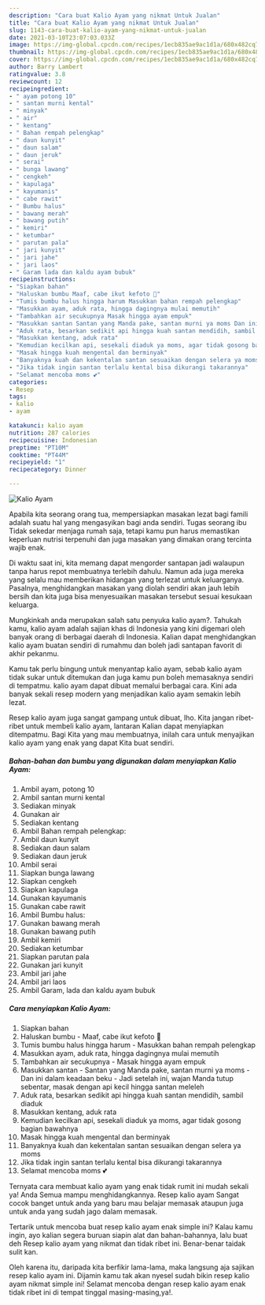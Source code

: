```yaml
---
description: "Cara buat Kalio Ayam yang nikmat Untuk Jualan"
title: "Cara buat Kalio Ayam yang nikmat Untuk Jualan"
slug: 1143-cara-buat-kalio-ayam-yang-nikmat-untuk-jualan
date: 2021-03-10T23:07:03.033Z
image: https://img-global.cpcdn.com/recipes/1ecb835ae9ac1d1a/680x482cq70/kalio-ayam-foto-resep-utama.jpg
thumbnail: https://img-global.cpcdn.com/recipes/1ecb835ae9ac1d1a/680x482cq70/kalio-ayam-foto-resep-utama.jpg
cover: https://img-global.cpcdn.com/recipes/1ecb835ae9ac1d1a/680x482cq70/kalio-ayam-foto-resep-utama.jpg
author: Barry Lambert
ratingvalue: 3.8
reviewcount: 12
recipeingredient:
- " ayam potong 10"
- " santan murni kental"
- " minyak"
- " air"
- " kentang"
- " Bahan rempah pelengkap"
- " daun kunyit"
- " daun salam"
- " daun jeruk"
- " serai"
- " bunga lawang"
- " cengkeh"
- " kapulaga"
- " kayumanis"
- " cabe rawit"
- " Bumbu halus"
- " bawang merah"
- " bawang putih"
- " kemiri"
- " ketumbar"
- " parutan pala"
- " jari kunyit"
- " jari jahe"
- " jari laos"
- " Garam lada dan kaldu ayam bubuk"
recipeinstructions:
- "Siapkan bahan"
- "Haluskan bumbu Maaf, cabe ikut kefoto 🤭"
- "Tumis bumbu halus hingga harum Masukkan bahan rempah pelengkap"
- "Masukkan ayam, aduk rata, hingga dagingnya mulai memutih"
- "Tambahkan air secukupnya Masak hingga ayam empuk"
- "Masukkan santan Santan yang Manda pake, santan murni ya moms Dan ini dalam keadaan beku Jadi setelah ini, wajan Manda tutup sebentar, masak dengan api kecil hingga santan meleleh"
- "Aduk rata, besarkan sedikit api hingga kuah santan mendidih, sambil diaduk"
- "Masukkan kentang, aduk rata"
- "Kemudian kecilkan api, sesekali diaduk ya moms, agar tidak gosong bagian bawahnya"
- "Masak hingga kuah mengental dan berminyak"
- "Banyaknya kuah dan kekentalan santan sesuaikan dengan selera ya moms"
- "Jika tidak ingin santan terlalu kental bisa dikurangi takarannya"
- "Selamat mencoba moms 💕"
categories:
- Resep
tags:
- kalio
- ayam

katakunci: kalio ayam 
nutrition: 287 calories
recipecuisine: Indonesian
preptime: "PT10M"
cooktime: "PT44M"
recipeyield: "1"
recipecategory: Dinner

---
```



![Kalio Ayam](https://img-global.cpcdn.com/recipes/1ecb835ae9ac1d1a/680x482cq70/kalio-ayam-foto-resep-utama.jpg)

Apabila kita seorang orang tua, mempersiapkan masakan lezat bagi famili adalah suatu hal yang mengasyikan bagi anda sendiri. Tugas seorang ibu Tidak sekedar menjaga rumah saja, tetapi kamu pun harus memastikan keperluan nutrisi terpenuhi dan juga masakan yang dimakan orang tercinta wajib enak.

Di waktu  saat ini, kita memang dapat mengorder santapan jadi walaupun tanpa harus repot membuatnya terlebih dahulu. Namun ada juga mereka yang selalu mau memberikan hidangan yang terlezat untuk keluarganya. Pasalnya, menghidangkan masakan yang diolah sendiri akan jauh lebih bersih dan kita juga bisa menyesuaikan masakan tersebut sesuai kesukaan keluarga. 



Mungkinkah anda merupakan salah satu penyuka kalio ayam?. Tahukah kamu, kalio ayam adalah sajian khas di Indonesia yang kini digemari oleh banyak orang di berbagai daerah di Indonesia. Kalian dapat menghidangkan kalio ayam buatan sendiri di rumahmu dan boleh jadi santapan favorit di akhir pekanmu.

Kamu tak perlu bingung untuk menyantap kalio ayam, sebab kalio ayam tidak sukar untuk ditemukan dan juga kamu pun boleh memasaknya sendiri di tempatmu. kalio ayam dapat dibuat memalui berbagai cara. Kini ada banyak sekali resep modern yang menjadikan kalio ayam semakin lebih lezat.

Resep kalio ayam juga sangat gampang untuk dibuat, lho. Kita jangan ribet-ribet untuk membeli kalio ayam, lantaran Kalian dapat menyiapkan ditempatmu. Bagi Kita yang mau membuatnya, inilah cara untuk menyajikan kalio ayam yang enak yang dapat Kita buat sendiri.

<!--inarticleads1-->

##### Bahan-bahan dan bumbu yang digunakan dalam menyiapkan Kalio Ayam:

1. Ambil  ayam, potong 10
1. Ambil  santan murni kental
1. Sediakan  minyak
1. Gunakan  air
1. Sediakan  kentang
1. Ambil  Bahan rempah pelengkap:
1. Ambil  daun kunyit
1. Sediakan  daun salam
1. Sediakan  daun jeruk
1. Ambil  serai
1. Siapkan  bunga lawang
1. Siapkan  cengkeh
1. Siapkan  kapulaga
1. Gunakan  kayumanis
1. Gunakan  cabe rawit
1. Ambil  Bumbu halus:
1. Gunakan  bawang merah
1. Gunakan  bawang putih
1. Ambil  kemiri
1. Sediakan  ketumbar
1. Siapkan  parutan pala
1. Gunakan  jari kunyit
1. Ambil  jari jahe
1. Ambil  jari laos
1. Ambil  Garam, lada dan kaldu ayam bubuk




<!--inarticleads2-->

##### Cara menyiapkan Kalio Ayam:

1. Siapkan bahan
1. Haluskan bumbu - Maaf, cabe ikut kefoto 🤭
1. Tumis bumbu halus hingga harum - Masukkan bahan rempah pelengkap
1. Masukkan ayam, aduk rata, hingga dagingnya mulai memutih
1. Tambahkan air secukupnya - Masak hingga ayam empuk
1. Masukkan santan - Santan yang Manda pake, santan murni ya moms - Dan ini dalam keadaan beku - Jadi setelah ini, wajan Manda tutup sebentar, masak dengan api kecil hingga santan meleleh
1. Aduk rata, besarkan sedikit api hingga kuah santan mendidih, sambil diaduk
1. Masukkan kentang, aduk rata
1. Kemudian kecilkan api, sesekali diaduk ya moms, agar tidak gosong bagian bawahnya
1. Masak hingga kuah mengental dan berminyak
1. Banyaknya kuah dan kekentalan santan sesuaikan dengan selera ya moms
1. Jika tidak ingin santan terlalu kental bisa dikurangi takarannya
1. Selamat mencoba moms 💕




Ternyata cara membuat kalio ayam yang enak tidak rumit ini mudah sekali ya! Anda Semua mampu menghidangkannya. Resep kalio ayam Sangat cocok banget untuk anda yang baru mau belajar memasak ataupun juga untuk anda yang sudah jago dalam memasak.

Tertarik untuk mencoba buat resep kalio ayam enak simple ini? Kalau kamu ingin, ayo kalian segera buruan siapin alat dan bahan-bahannya, lalu buat deh Resep kalio ayam yang nikmat dan tidak ribet ini. Benar-benar taidak sulit kan. 

Oleh karena itu, daripada kita berfikir lama-lama, maka langsung aja sajikan resep kalio ayam ini. Dijamin kamu tak akan nyesel sudah bikin resep kalio ayam nikmat simple ini! Selamat mencoba dengan resep kalio ayam enak tidak ribet ini di tempat tinggal masing-masing,ya!.

